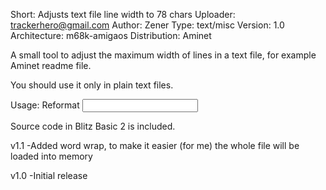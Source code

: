 Short: Adjusts text file line width to 78 chars
Uploader: trackerhero@gmail.com
Author: Zener
Type: text/misc
Version: 1.0
Architecture: m68k-amigaos
Distribution: Aminet

A small tool to adjust the maximum width of lines in a text file, for
example Aminet readme file.

You should use it only in plain text files. 

Usage: Reformat <input file> <output file>

Source code in Blitz Basic 2 is included.

v1.1
-Added word wrap, to make it easier (for me) the whole file will be loaded into memory

v1.0
-Initial release

